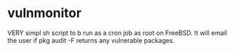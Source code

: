 vulnmonitor
===========

VERY simpl sh script to b run as a cron job as root on FreeBSD. It will email the user if pkg audit -F returns any vulnerable packages.

